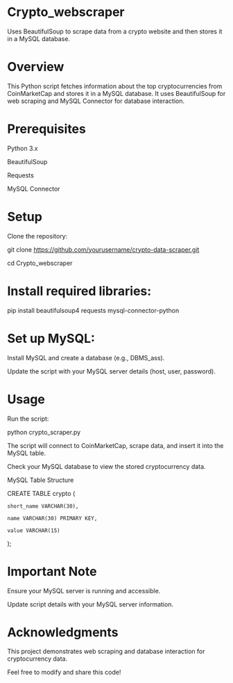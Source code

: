 # Crypto_webscraper
Uses BeautifulSoup to scrape data from a crypto website and then stores it in a MySQL database.

# Overview
This Python script fetches information about the top cryptocurrencies from CoinMarketCap and stores it in a MySQL database. It uses BeautifulSoup for web scraping and MySQL Connector for database interaction.

# Prerequisites
Python 3.x

BeautifulSoup

Requests

MySQL Connector


# Setup
Clone the repository:

git clone https://github.com/yourusername/crypto-data-scraper.git

cd Crypto_webscraper

# Install required libraries:
pip install beautifulsoup4 requests mysql-connector-python

# Set up MySQL:
Install MySQL and create a database (e.g., DBMS_ass).

Update the script with your MySQL server details (host, user, password).

# Usage
Run the script:

python crypto_scraper.py

The script will connect to CoinMarketCap, scrape data, and insert it into the MySQL table.

Check your MySQL database to view the stored cryptocurrency data.

MySQL Table Structure


CREATE TABLE crypto (

    short_name VARCHAR(30),
   
    name VARCHAR(30) PRIMARY KEY,
    
    value VARCHAR(15)

);

# Important Note
Ensure your MySQL server is running and accessible.

Update script details with your MySQL server information.

# Acknowledgments
This project demonstrates web scraping and database interaction for cryptocurrency data.

Feel free to modify and share this code!

